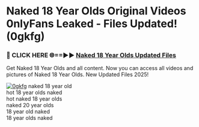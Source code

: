 # Naked 18 Year Olds Original Videos 0nlyFans Leaked - Files Updated! (0gkfg)

<h3>🔴 CLICK HERE 🌐==►► <a href="https://tinyurl.com/yckcrads" rel="nofollow">Naked 18 Year Olds Updated Files</a></h3>

Get Naked 18 Year Olds and all content. Now you can access all videos and pictures of Naked 18 Year Olds. New Updated Files 2025!

[![0gkfg](https://i.imgur.com/hpKpOFt.gif)](https://tinyurl.com/yckcrads)
naked 18 year old<br>
hot 18 year olds naked<br>
hot naked 18 year olds<br>
naked 20 year olds<br>
18 year old naked<br>
18 year olds naked